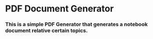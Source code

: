 # PDF Document Generator

### This is a simple PDF Generator that generates a notebook document relative certain topics.
